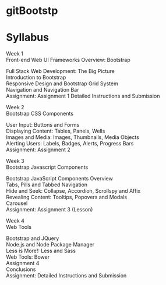 # gitBootstp
# Syllabus

Week 1<br>
Front-end Web UI Frameworks Overview: Bootstrap<br>

Full Stack Web Development: The Big Picture<br>
Introduction to Bootstrap<br>
Responsive Design and Bootstrap Grid System<br>
Navigation and Navigation Bar<br>
Assignment: Assignment 1 Detailed Instructions and Submission<br>

Week 2<br>
Bootstrap CSS Components<br>

User Input: Buttons and Forms<br>
Displaying Content: Tables, Panels, Wells<br>
Images and Media: Images, Thumbnails, Media Objects<br>
Alerting Users: Labels, Badges, Alerts, Progress Bars<br>
Assignment: Assignment 2<br>

Week 3<br>
Bootstrap Javascript Components<br>

Bootstrap JavaScript Components Overview<br>
Tabs, Pills and Tabbed Navigation<br>
Hide and Seek: Collapse, Accordion, Scrollspy and Affix<br>
Revealing Content: Tooltips, Popovers and Modals<br>
Carousel<br>
Assignment: Assignment 3 (Lesson)<br>

Week 4<br>
Web Tools<br>

Bootstrap and JQuery<br>
Node.js and Node Package Manager<br>
Less is More!: Less and Sass<br>
Web Tools: Bower<br>
Assignment 4<br>
Conclusions<br>
Assignment: Detailed Instructions and Submission<br>
